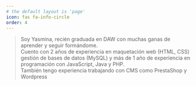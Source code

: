 ```yaml
---
# the default layout is 'page'
icon: fas fa-info-circle
order: 4
---
```


> Soy Yasmina, recién graduada en DAW con muchas ganas de aprender y seguir
formándome.<br>
Cuento con 2 años de experiencia en maquetación web (HTML, CSS) gestión de bases de
datos (MySQL) y más de 1 año de experiencia en programación con JavaScript, Java y
PHP.<br>
También tengo experiencia trabajando con CMS como PrestaShop y Wordpress